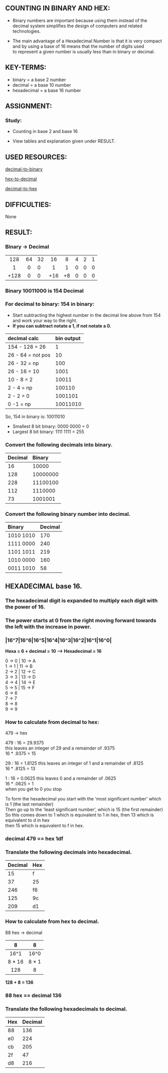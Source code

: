 ## COUNTING IN BINARY AND HEX:

* Binary numbers are important because using them instead of the decimal system simplifies the design of computers and related technologies.  

* The main advantage of a Hexadecimal Number is that it is very compact and by using a base of 16 means that the number of digits used   
  to represent a given number is usually less than in binary or decimal.  

## KEY-TERMS:

* binary = a base 2 number  
* decimal = a base 10 number  
* hexadecimal = a base 16 number

## ASSIGNMENT:

### Study:  
* Counting in base 2 and base 16  

* View tables and explanation given under RESULT.


## USED RESOURCES:

[decimal-to-binary](https://www.youtube.com/watch?v=RrJXLdv1i74)

[hex-to-decimal](https://www.youtube.com/watch?v=pg-HEGBpCQk)

[decimal-to-hex](https://www.youtube.com/watch?v=QJW6qnfhC70)

## DIFFICULTIES:

None  

## RESULT:

### Binary -> Decimal 


|   |   |   |   |  |  |  |  |  
|:-:|:-:|:--|:-:|:-:|:-:|:-:|:-:|    
|128| 64| 32| 16| 8| 4| 2| 1|  
| 1  |0  |0  |1 |1 |0 |0 |0 |    
|+128|0|0|+16|+8|0|0|0|  

### Binary 10011000 is 154 Decimal

### For decimal to binary: 154 in binary:

* Start subtracting the highest number in the decimal line above from 154 and work your way to the right.  
* **If you can subtract notate a 1, if not notate a 0.**  

|decimal calc      |bin output|
|:-----------------|:---------|  
|154 - 128 = 26    | 1        |  
| 26 - 64 = not pos| 10       |  
| 26 - 32 = np     | 100      |  
| 26 - 16 = 10     | 1001     |  
| 10 - 8 = 2       | 10011    |  
| 2 - 4 = np       | 100110   | 
| 2 - 2 = 0        | 1001101  |  
| 0 -1 = np        | 10011010 |    

So, 154 in binary is: 10011010  

* Smallest 8 bit binary: 0000 0000 = 0  
* Largest 8 bit binary: 1111 1111 = 255  

### Convert the following decimals into binary.  
|Decimal   |Binary     |  
|:-------- |:--------- |  
|16        |10000      |  
|128       |10000000   |  
|228       |11100100   |  
|112       |1110000    |  
|73        |1001001    |    

### Convert the following binary number into decimal.
|Binary |Decimal |  
|:---------|:--------|  
|1010 1010 |170      |  
|1111 0000 |240      |  
|1101 1011 |219      |  
|1010 0000 |160      |  
|0011 1010 |58       |  


## HEXADECIMAL base 16.

### The hexadecimal digit is expanded to multiply each digit with the power of 16.  
### The power starts at 0 from the right moving forward towards the left with the increase in power.  

### |16^7|16^6|16^5|16^4|16^3|16^2|16^1|16^0|  

**Hexa = 6 + decimal = 10  --> Hexadecimal = 16**  

0 -> 0 | 10 -> A  
1 -> 1 | 11 -> B  
2 -> 2 | 12 -> C    
3 -> 3 | 13 -> D  
4 -> 4 | 14 -> E  
5 -> 5 | 15 -> F  
6 -> 6  
7 -> 7  
8 -> 8  
9 -> 9  


### How to calculate from decimal to hex:
479 -> hex  

479 : 16 = 29.9375  
this leaves an integer of 29 and a remainder of .9375  
16 * .9375 = 15

29 : 16 = 1.8125 
this leaves an integer of 1 and a remainder of .8125  
16 * .8125 = 13

1 : 16 = 0.0625 
this leaves 0 and a remainder of .0625  
16 * .0625 = 1  
when you get to 0 you stop  

To form the hexadecimal you start with the 'most significant number' which is 1 (the last remainder)  
Then go up to the 'least significant number', which is 15 (the first remainder)  
So this comes down to 1 which is equivalent to 1 in hex, then 13 which is equivalent to d in hex  
then 15 which is equivalent to f in hex.  

### decimal 479 == hex 1df  

### Translate the following decimals into hexadecimal.
|Decimal   | Hex     |  
|:---------|:--------|  
|15        |f        |  
|37        |25       |  
|246       |f6       |  
|125       |9c       |  
|209       |d1       |  

### How to calculate from hex to decimal.
88 hex -> decimal  

|8       |8    |    
|:------:|:---:|  
|16^1    |16^0 |  
|8 * 16  |8 * 1|  
|128     |8    |   

**128 + 8 = 136**    
### 88 hex == decimal 136   


### Translate the following hexadecimals to decimal.
|Hex       |Decimal  |  
|:---------|:--------|  
|88        |136      |  
|e0        |224      |  
|cb        |205      |    
|2f        |47       |    
|d8        |216      |  

